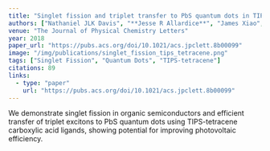 ```yaml
---
title: "Singlet fission and triplet transfer to PbS quantum dots in TIPS-tetracene carboxylic acid ligands"
authors: ["Nathaniel JLK Davis", "**Jesse R Allardice**", "James Xiao", "Anthony J Petty", "Neil C Greenham", "John E Anthony", "Akshay Rao"]
venue: "The Journal of Physical Chemistry Letters"
year: 2018
paper_url: "https://pubs.acs.org/doi/10.1021/acs.jpclett.8b00099"
image: "/img/publications/singlet_fission_tips_tetracene.png"
tags: ["Singlet Fission", "Quantum Dots", "TIPS-tetracene"]
citations: 89
links:
  - type: "paper"
    url: "https://pubs.acs.org/doi/10.1021/acs.jpclett.8b00099"
---
```


We demonstrate singlet fission in organic semiconductors and efficient transfer of triplet excitons to PbS quantum dots using TIPS-tetracene carboxylic acid ligands, showing potential for improving photovoltaic efficiency.